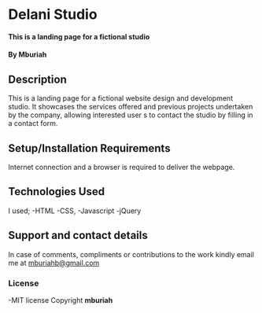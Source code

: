 # Delani Studio
#### This is a landing page for a fictional studio
#### By **Mburiah**
## Description
This is a landing page for a fictional website design and development studio. It showcases the services offered and previous projects undertaken by the company, allowing interested user s to contact the studio by filling in a contact form.
## Setup/Installation Requirements
Internet connection and a browser is required to deliver the webpage.
## Technologies Used
I used;
-HTML
-CSS, 
-Javascript
-jQuery
## Support and contact details
In case of comments, compliments or contributions to the work kindly email me at mburiahb@gmail.com
### License
-MIT license
Copyright **mburiah**